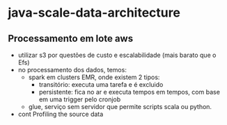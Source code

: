 # java-scale-data-architecture

## Processamento em lote aws
- utilizar s3 por questões de custo e escalabilidade (mais barato que o Efs)
- no processamento dos dados, temos:
  - spark em clusters EMR, onde existem 2 tipos:
    - transitório: executa uma tarefa e é excluido
    - persistente: fica no ar e executa tempos em tempos, com base em uma trigger pelo cronjob 
  - glue, serviço sem servidor que permite scripts scala ou python.
- cont Profiling the source data
